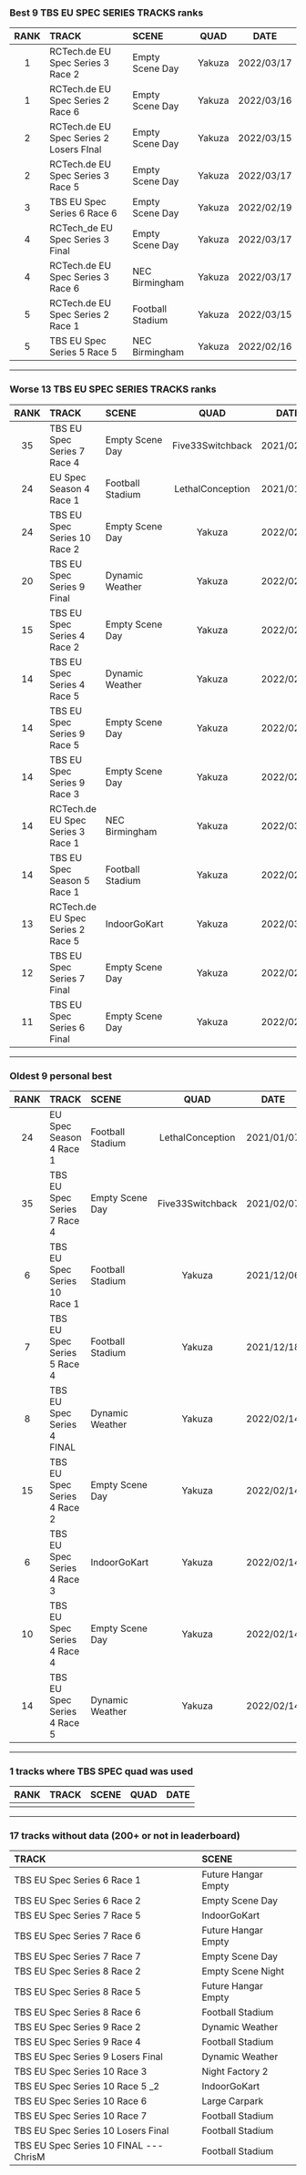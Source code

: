 ### Best 9 TBS EU SPEC SERIES TRACKS ranks
|RANK|TRACK|SCENE|QUAD|DATE|
|:---:|:---|:---|:---:|:---:|
|1|RCTech.de EU Spec Series 3 Race 2|Empty Scene Day|Yakuza|2022/03/17|
|1|RCTech.de EU Spec Series 2 Race 6|Empty Scene Day|Yakuza|2022/03/16|
|2|RCTech.de EU Spec Series 2 Losers FInal|Empty Scene Day|Yakuza|2022/03/15|
|2|RCTech.de EU Spec Series 3 Race 5|Empty Scene Day|Yakuza|2022/03/17|
|3|TBS EU Spec Series 6 Race 6|Empty Scene Day|Yakuza|2022/02/19|
|4|RCTech_de EU Spec Series 3 Final|Empty Scene Day|Yakuza|2022/03/17|
|4|RCTech.de EU Spec Series 3 Race 6|NEC Birmingham|Yakuza|2022/03/17|
|5|RCTech.de EU Spec Series 2 Race 1|Football Stadium|Yakuza|2022/03/15|
|5|TBS EU Spec Series 5 Race 5|NEC Birmingham|Yakuza|2022/02/16|
---
### Worse 13 TBS EU SPEC SERIES TRACKS ranks
|RANK|TRACK|SCENE|QUAD|DATE|
|:---:|:---|:---|:---:|:---:|
|35|TBS EU Spec Series 7 Race 4|Empty Scene Day|Five33Switchback|2021/02/07|
|24|EU Spec Season 4 Race 1|Football Stadium|LethalConception|2021/01/07|
|24|TBS EU Spec Series 10 Race 2|Empty Scene Day|Yakuza|2022/02/15|
|20|TBS EU Spec Series 9 Final|Dynamic Weather|Yakuza|2022/02/23|
|15|TBS EU Spec Series 4 Race 2|Empty Scene Day|Yakuza|2022/02/14|
|14|TBS EU Spec Series 4 Race 5|Dynamic Weather|Yakuza|2022/02/14|
|14|TBS EU Spec Series 9 Race 5|Empty Scene Day|Yakuza|2022/02/26|
|14|TBS EU Spec Series 9 Race 3|Empty Scene Day|Yakuza|2022/02/25|
|14|RCTech.de EU Spec Series 3 Race 1|NEC Birmingham|Yakuza|2022/03/16|
|14|TBS EU Spec Season 5 Race 1|Football Stadium|Yakuza|2022/02/15|
|13|RCTech.de EU Spec Series 2 Race 5|IndoorGoKart|Yakuza|2022/03/15|
|12|TBS EU Spec Series 7 Final|Empty Scene Day|Yakuza|2022/02/21|
|11|TBS EU Spec Series 6 Final|Empty Scene Day|Yakuza|2022/02/18|
---
### Oldest 9 personal best
|RANK|TRACK|SCENE|QUAD|DATE|
|:---:|:---|:---|:---:|:---:|
|24|EU Spec Season 4 Race 1|Football Stadium|LethalConception|2021/01/07|
|35|TBS EU Spec Series 7 Race 4|Empty Scene Day|Five33Switchback|2021/02/07|
|6|TBS EU Spec Series 10 Race 1|Football Stadium|Yakuza|2021/12/06|
|7|TBS EU Spec Series 5 Race 4|Football Stadium|Yakuza|2021/12/18|
|8|TBS EU Spec Series 4 FINAL|Dynamic Weather|Yakuza|2022/02/14|
|15|TBS EU Spec Series 4 Race 2|Empty Scene Day|Yakuza|2022/02/14|
|6|TBS EU Spec Series 4 Race 3|IndoorGoKart|Yakuza|2022/02/14|
|10|TBS EU Spec Series 4 Race 4|Empty Scene Day|Yakuza|2022/02/14|
|14|TBS EU Spec Series 4 Race 5|Dynamic Weather|Yakuza|2022/02/14|
---
### 1 tracks where TBS SPEC quad was used
|RANK|TRACK|SCENE|QUAD|DATE|
|:---:|:---|:---|:---:|:---:|
||||||
---
### 17 tracks without data (200+ or not in leaderboard)
|TRACK|SCENE|
|:---|:---|
|TBS EU Spec Series 6 Race 1|Future Hangar Empty|
|TBS EU Spec Series 6 Race 2|Empty Scene Day|
|TBS EU Spec Series 7 Race 5|IndoorGoKart|
|TBS EU Spec Series 7 Race 6|Future Hangar Empty|
|TBS EU Spec Series 7 Race 7|Empty Scene Day|
|TBS EU Spec Series 8 Race 2|Empty Scene Night|
|TBS EU Spec Series 8 Race 5|Future Hangar Empty|
|TBS EU Spec Series 8 Race 6|Football Stadium|
|TBS EU Spec Series 9 Race 2|Dynamic Weather|
|TBS EU Spec Series 9 Race 4|Football Stadium|
|TBS EU Spec Series 9 Losers Final|Dynamic Weather|
|TBS EU Spec Series 10 Race 3|Night Factory 2|
|TBS EU Spec Series 10 Race 5 _2|IndoorGoKart|
|TBS EU Spec Series 10 Race 6|Large Carpark|
|TBS EU Spec Series 10 Race 7|Football Stadium|
|TBS EU Spec Series 10 Losers Final|Football Stadium|
|TBS EU Spec Series 10 FINAL --- ChrisM|Football Stadium|

